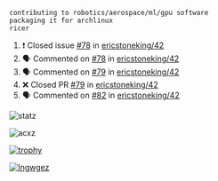 ```
contributing to robotics/aerospace/ml/gpu software
packaging it for archlinux
ricer
```

<!--START_SECTION:activity-->
1. ❗️ Closed issue [#78](https://github.com/ericstoneking/42/issues/78) in [ericstoneking/42](https://github.com/ericstoneking/42)
2. 🗣 Commented on [#78](https://github.com/ericstoneking/42/issues/78) in [ericstoneking/42](https://github.com/ericstoneking/42)
3. 🗣 Commented on [#79](https://github.com/ericstoneking/42/issues/79) in [ericstoneking/42](https://github.com/ericstoneking/42)
4. ❌ Closed PR [#79](https://github.com/ericstoneking/42/pull/79) in [ericstoneking/42](https://github.com/ericstoneking/42)
5. 🗣 Commented on [#82](https://github.com/ericstoneking/42/issues/82) in [ericstoneking/42](https://github.com/ericstoneking/42)
<!--END_SECTION:activity-->


![statz](https://github-readme-stats.vercel.app/api?username=acxz&include_all_commits=true&show_icons=true)

<p><img align="center" src="https://github-readme-streak-stats.herokuapp.com/?user=acxz&" alt="acxz" /></p>

[![trophy](https://github-profile-trophy.vercel.app/?username=acxz)](https://github.com/ryo-ma/github-profile-trophy)

[![lngwgez](https://github-readme-stats.vercel.app/api/top-langs/?username=acxz&layout=compact)](https://github.com/acxz/github-readme-stats)
